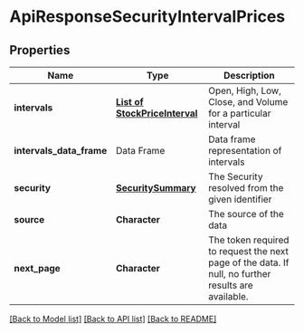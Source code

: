 # ApiResponseSecurityIntervalPrices

[//]: # (CLASS:IntrinioSDK::ApiResponseSecurityIntervalPrices)

[//]: # (KIND:object)

## Properties

[//]: # (START_DEFINITION)

Name | Type | Description
------------ | ------------- | -------------
**intervals** | [**List of StockPriceInterval**](StockPriceInterval.md) | Open, High, Low, Close, and Volume for a particular interval &nbsp;
**intervals_data_frame** | Data Frame | Data frame representation of intervals
**security** | [**SecuritySummary**](SecuritySummary.md) | The Security resolved from the given identifier &nbsp;
**source** | **Character** | The source of the data &nbsp;
**next_page** | **Character** | The token required to request the next page of the data. If null, no further results are available. &nbsp;

[//]: # (END_DEFINITION)


[//]: # (CONTAINED_CLASS:IntrinioSDK::StockPriceInterval)


[//]: # (CONTAINED_CLASS:IntrinioSDK::SecuritySummary)


[[Back to Model list]](../README.md#documentation-for-models) [[Back to API list]](../README.md#documentation-for-api-endpoints) [[Back to README]](../README.md)


